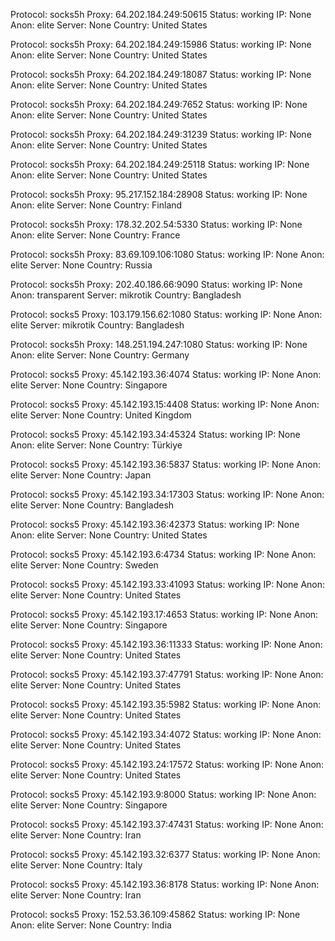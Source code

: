Protocol: socks5h
Proxy: 64.202.184.249:50615
Status: working
IP: None
Anon: elite
Server: None
Country: United States

Protocol: socks5h
Proxy: 64.202.184.249:15986
Status: working
IP: None
Anon: elite
Server: None
Country: United States

Protocol: socks5h
Proxy: 64.202.184.249:18087
Status: working
IP: None
Anon: elite
Server: None
Country: United States

Protocol: socks5h
Proxy: 64.202.184.249:7652
Status: working
IP: None
Anon: elite
Server: None
Country: United States

Protocol: socks5h
Proxy: 64.202.184.249:31239
Status: working
IP: None
Anon: elite
Server: None
Country: United States

Protocol: socks5h
Proxy: 64.202.184.249:25118
Status: working
IP: None
Anon: elite
Server: None
Country: United States

Protocol: socks5h
Proxy: 95.217.152.184:28908
Status: working
IP: None
Anon: elite
Server: None
Country: Finland

Protocol: socks5h
Proxy: 178.32.202.54:5330
Status: working
IP: None
Anon: elite
Server: None
Country: France

Protocol: socks5h
Proxy: 83.69.109.106:1080
Status: working
IP: None
Anon: elite
Server: None
Country: Russia

Protocol: socks5h
Proxy: 202.40.186.66:9090
Status: working
IP: None
Anon: transparent
Server: mikrotik
Country: Bangladesh

Protocol: socks5
Proxy: 103.179.156.62:1080
Status: working
IP: None
Anon: elite
Server: mikrotik
Country: Bangladesh

Protocol: socks5h
Proxy: 148.251.194.247:1080
Status: working
IP: None
Anon: elite
Server: None
Country: Germany

Protocol: socks5
Proxy: 45.142.193.36:4074
Status: working
IP: None
Anon: elite
Server: None
Country: Singapore

Protocol: socks5
Proxy: 45.142.193.15:4408
Status: working
IP: None
Anon: elite
Server: None
Country: United Kingdom

Protocol: socks5
Proxy: 45.142.193.34:45324
Status: working
IP: None
Anon: elite
Server: None
Country: Türkiye

Protocol: socks5
Proxy: 45.142.193.36:5837
Status: working
IP: None
Anon: elite
Server: None
Country: Japan

Protocol: socks5
Proxy: 45.142.193.34:17303
Status: working
IP: None
Anon: elite
Server: None
Country: Bangladesh

Protocol: socks5
Proxy: 45.142.193.36:42373
Status: working
IP: None
Anon: elite
Server: None
Country: United States

Protocol: socks5
Proxy: 45.142.193.6:4734
Status: working
IP: None
Anon: elite
Server: None
Country: Sweden

Protocol: socks5
Proxy: 45.142.193.33:41093
Status: working
IP: None
Anon: elite
Server: None
Country: United States

Protocol: socks5
Proxy: 45.142.193.17:4653
Status: working
IP: None
Anon: elite
Server: None
Country: Singapore

Protocol: socks5
Proxy: 45.142.193.36:11333
Status: working
IP: None
Anon: elite
Server: None
Country: United States

Protocol: socks5
Proxy: 45.142.193.37:47791
Status: working
IP: None
Anon: elite
Server: None
Country: United States

Protocol: socks5
Proxy: 45.142.193.35:5982
Status: working
IP: None
Anon: elite
Server: None
Country: United States

Protocol: socks5
Proxy: 45.142.193.34:4072
Status: working
IP: None
Anon: elite
Server: None
Country: United States

Protocol: socks5
Proxy: 45.142.193.24:17572
Status: working
IP: None
Anon: elite
Server: None
Country: United States

Protocol: socks5
Proxy: 45.142.193.9:8000
Status: working
IP: None
Anon: elite
Server: None
Country: Singapore

Protocol: socks5
Proxy: 45.142.193.37:47431
Status: working
IP: None
Anon: elite
Server: None
Country: Iran

Protocol: socks5
Proxy: 45.142.193.32:6377
Status: working
IP: None
Anon: elite
Server: None
Country: Italy

Protocol: socks5
Proxy: 45.142.193.36:8178
Status: working
IP: None
Anon: elite
Server: None
Country: Iran

Protocol: socks5
Proxy: 152.53.36.109:45862
Status: working
IP: None
Anon: elite
Server: None
Country: India


